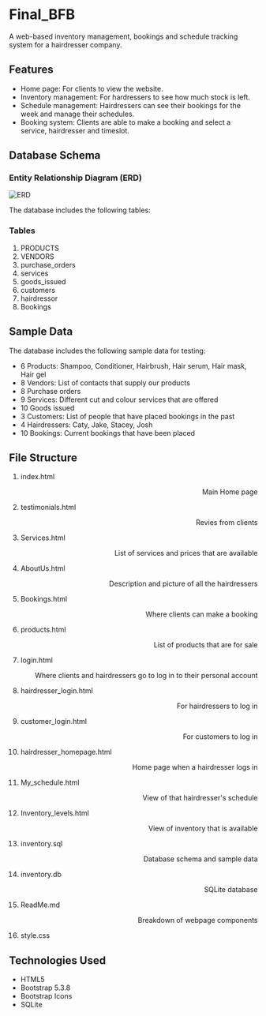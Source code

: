 # Final_BFB
A web-based inventory management, bookings and schedule tracking system for a hairdresser company.
## Features
- Home page: For clients to view the website.  
- Inventory management: For hardressers to see how much stock is left.
- Schedule management: Hairdressers can see their bookings for the week and manage their schedules.
- Booking system: Clients are able to make a booking and select a service, hairdresser and timeslot.

## Database Schema
### Entity Relationship Diagram (ERD)
![ERD](images/ERD.png)

The database includes the following tables:
### Tables
1. PRODUCTS
2. VENDORS
3. purchase_orders
4. services
5. goods_issued
6. customers
7. hairdressor
8. Bookings
   
## Sample Data
The database includes the following sample data for testing:

- 6 Products: Shampoo, Conditioner, Hairbrush, Hair serum, Hair mask, Hair gel
- 8 Vendors: List of contacts that supply our products
- 8 Purchase orders
- 9 Services: Different cut and colour services that are offered
- 10 Goods issued
- 3 Customers: List of people that have placed bookings in the past
- 4 Hairdressers: Caty, Jake, Stacey, Josh
- 10 Bookings: Current bookings that have been placed
  

## File Structure
1. index.html              <p align="right">Main Home page</p>
2. testimonials.html       <p align="right">Revies from clients</p>
3. Services.html           <p align="right">List of services and prices that are available</p>
4. AboutUs.html            <p align="right">Description and picture of all the hairdressers</p>
5. Bookings.html           <p align="right">Where clients can make a booking</p>
6. products.html           <p align="right">List of products that are for sale</p>
7. login.html  <p align="right">Where clients and hairdressers go to log in to their personal account</p>
8. hairdresser_login.html     <p align="right">For hairdressers to log in</p>
9. customer_login.html        <p align="right">For customers to log in</p>
10. hairdresser_homepage.html   <p align="right">Home page when a hairdresser logs in</p>
11. My_schedule.html          <p align="right">View of that hairdresser's schedule</p>
12. Inventory_levels.html     <p align="right">View of inventory that is available</p>
13. inventory.sql             <p align="right">Database schema and sample data</p>
14. inventory.db              <p align="right">SQLite database</p>
15. ReadMe.md                 <p align="right">Breakdown of webpage components</p>
16. style.css

## Technologies Used
- HTML5
- Bootstrap 5.3.8
- Bootstrap Icons
- SQLite
